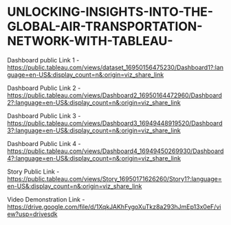 # UNLOCKING-INSIGHTS-INTO-THE-GLOBAL-AIR-TRANSPORTATION-NETWORK-WITH-TABLEAU-


Dashboard public Link 1 -https://public.tableau.com/views/dataset_16950156475230/Dashboard1?:language=en-US&:display_count=n&:origin=viz_share_link

Dashboard Public Link 2 -https://public.tableau.com/views/Dashboard2_16950164472960/Dashboard2?:language=en-US&:display_count=n&:origin=viz_share_link

Dashboard Public Link 3 -https://public.tableau.com/views/Dashboard3_16949448919520/Dashboard3?:language=en-US&:display_count=n&:origin=viz_share_link

Dashboard Public Link 4 -https://public.tableau.com/views/Dashboard4_16949450269930/Dashboard4?:language=en-US&:display_count=n&:origin=viz_share_link

Story Public Link -https://public.tableau.com/views/Story_16950171626260/Story1?:language=en-US&:display_count=n&:origin=viz_share_link

Video Demonstration Link -https://drive.google.com/file/d/1XqkJAKhFygoXuTkz8a293hJmEp13x0eF/view?usp=drivesdk
